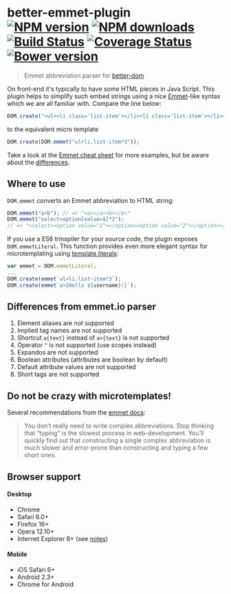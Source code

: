 # better-emmet-plugin<br>[![NPM version][npm-version]][npm-url] [![NPM downloads][npm-downloads]][npm-url] [![Build Status][travis-image]][travis-url] [![Coverage Status][coveralls-image]][coveralls-url] [![Bower version][bower-image]][bower-url]
> Emmet abbreviation parser for [better-dom](https://github.com/chemerisuk/better-dom)

On front-end it's typically to have some HTML pieces in Java Script. This plugin helps to simplify such embed strings using a nice [Emmet](http://emmet.io/)-like syntax which we are all familiar with. Compare the line below:

```js
DOM.create("<ul><li class='list-item'></li><li class='list-item'></li><li class='list-item'></li></ul>");
```

to the equivalent micro template

```js
DOM.create(DOM.emmet("ul>li.list-item*3"));
```
Take a look at the [Emmet cheat sheet](http://docs.emmet.io/cheat-sheet/) for more examples, but be aware about the [differences](#differences-from-emmetio-parser).

## Where to use
`DOM.emmet` converts an Emmet abbreviation to HTML string:

```js
DOM.emmet("a+b"); // => "<a></a><b></b>"
DOM.emmet("select>option[value=$]*2"); 
// => "<select><option value="1"></option><option value="2"></option></select>"
```

If you use a ES6 trinspiler for your source code, the plugin exposes `DOM.emmetLiteral`. This function provides even more elegant syntax for microtemplating using [template literals](https://developer.mozilla.org/en-US/docs/Web/JavaScript/Reference/Template_literals):

```js
var emmet = DOM.emmetLiteral;
...
DOM.create(emmet`ul>li.list-item*3`);
DOM.create(emmet`a>{Hello ${username}!}`);
```

## Differences from emmet.io parser
1. Element aliases are not supported
2. Implied tag names are not supported
3. Shortcut `a{text}` instead of `a>{text}` is not supported
4. Operator `^` is not supported (use scopes instead)
5. Expandos are not supported
6. Boolean attributes (attributes are boolean by default)
7. Default attribute values are not supported
8. Short tags are not supported

## Do not be crazy with microtemplates!
Several recommendations from the [emmet docs](http://docs.emmet.io/):

> You don’t really need to write complex abbreviations. Stop thinking that “typing” is the slowest process in web-development. You’ll quickly find out that constructing a single complex abbreviation is much slower and error-prone than constructing and typing a few short ones.

## Browser support
#### Desktop
* Chrome
* Safari 6.0+
* Firefox 16+
* Opera 12.10+
* Internet Explorer 8+ (see [notes](https://github.com/chemerisuk/better-dom#notes-about-old-ies))

#### Mobile
* iOS Safari 6+
* Android 2.3+
* Chrome for Android

[npm-url]: https://www.npmjs.com/package/better-emmet-plugin
[npm-version]: https://img.shields.io/npm/v/better-emmet-plugin.svg
[npm-downloads]: https://img.shields.io/npm/dt/better-emmet-plugin.svg

[travis-url]: http://travis-ci.org/chemerisuk/better-emmet-plugin
[travis-image]: http://img.shields.io/travis/chemerisuk/better-emmet-plugin/master.svg

[coveralls-url]: https://coveralls.io/r/chemerisuk/better-emmet-plugin
[coveralls-image]: http://img.shields.io/coveralls/chemerisuk/better-emmet-plugin/master.svg

[bower-url]: https://github.com/chemerisuk/better-emmet-plugin
[bower-image]: http://img.shields.io/bower/v/better-emmet-plugin.svg

